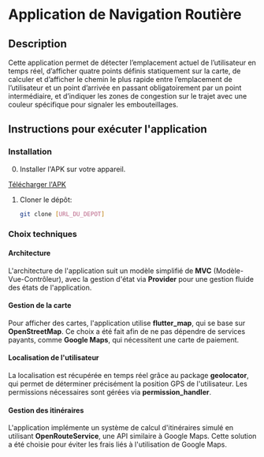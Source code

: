 # Application de Navigation Routière

## Description
Cette application permet de détecter l’emplacement actuel de l’utilisateur en temps réel, d’afficher quatre points définis statiquement sur la carte, de calculer et d’afficher le chemin le plus rapide entre l’emplacement de l’utilisateur et un point d’arrivée en passant obligatoirement par un point intermédiaire, et d’indiquer les zones de congestion sur le trajet avec une couleur spécifique pour signaler les embouteillages.

## Instructions pour exécuter l'application

### Installation

0. Installer l'APK sur votre appareil.

[Télécharger l'APK](https://drive.google.com/file/d/1e65vRxtCaxvP3fTLUvjkbJn7kVCQ5xKR/view?usp=drive_link) 

1. Cloner le dépôt:
   ```bash
   git clone [URL_DU_DEPOT]

### Choix techniques

#### Architecture
L'architecture de l'application suit un modèle simplifié de **MVC** (Modèle-Vue-Contrôleur), avec la gestion d'état via **Provider** pour une gestion fluide des états de l'application.

#### Gestion de la carte
Pour afficher des cartes, l'application utilise **flutter_map**, qui se base sur **OpenStreetMap**. Ce choix a été fait afin de ne pas dépendre de services payants, comme **Google Maps**, qui nécessitent une carte de paiement.

#### Localisation de l'utilisateur
La localisation est récupérée en temps réel grâce au package **geolocator**, qui permet de déterminer précisément la position GPS de l'utilisateur. Les permissions nécessaires sont gérées via **permission_handler**.

#### Gestion des itinéraires
L'application implémente un système de calcul d'itinéraires simulé en utilisant **OpenRouteService**, une API similaire à Google Maps. Cette solution a été choisie pour éviter les frais liés à l'utilisation de Google Maps.
